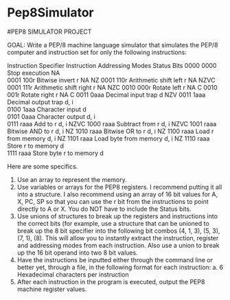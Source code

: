 # Pep8Simulator

#PEP8 SIMULATOR PROJECT

GOAL: Write a PEP/8 machine language simulator that simulates the PEP/8 computer and instruction set for only the following instructions:

Instruction Specifier 	Instruction 	Addressing Modes 	Status Bits
0000 0000 	Stop execution 	NA	
0001 100r 	Bitwise invert r 	NA	NZ
0001 110r 	Arithmetic shift left r 	NA	NZVC
0001 111r 	Arithmetic shift right r 	NA	NZC
0010 000r 	Rotate left r 	NA	C
0010 001r 	Rotate right r 	NA	C
0011 0aaa 	Decimal input trap 	d	NZV
0011 1aaa 	Decimal output trap 	d, i	
0100 1aaa 	Character input 	d	
0101 0aaa 	Character output 	d, i	
0111 raaa 	Add to r 	d, i	NZVC
1000 raaa 	Subtract from r 	d, i	NZVC
1001 raaa 	Bitwise AND to r 	d, i	NZ
1010 raaa 	Bitwise OR to r 	d, i	NZ
1100 raaa 	Load r from memory 	d, i	NZ
1101 raaa 	Load byte from memory 	d, i	NZ
1110 raaa 	Store r to memory 	d	
1111 raaa 	Store byte r to memory 	d	






Here are some specifics.

1.	Use an array to represent the memory.
2.	Use variables or arrays for the PEP8 registers. I recommend putting it all into a structure. I also recommend using an array of 16 bit values for A, X, PC, SP so that you can use the r bit from the instructions to point directly to A or X. You do NOT have to include the Status bits.
3.	Use unions of structures to break up the registers and instructions into the correct bits (for example, use a structure that can be unioned to break up the 8 bit specifier into the following bit combos (4, 1, 3), (5, 3), (7, 1), (8). This will allow you to instantly extract the instruction, register and addressing modes from each instruction. Also use a union to break up the 16 bit operand into two 8 bit values.
4.	Have the instructions be inputted either through the command line or better yet, through a file, in the following format for each instruction:
a.	6 Hexadecimal characters per instruction
5.	After each instruction in the program is executed, output the PEP8 machine register values.




